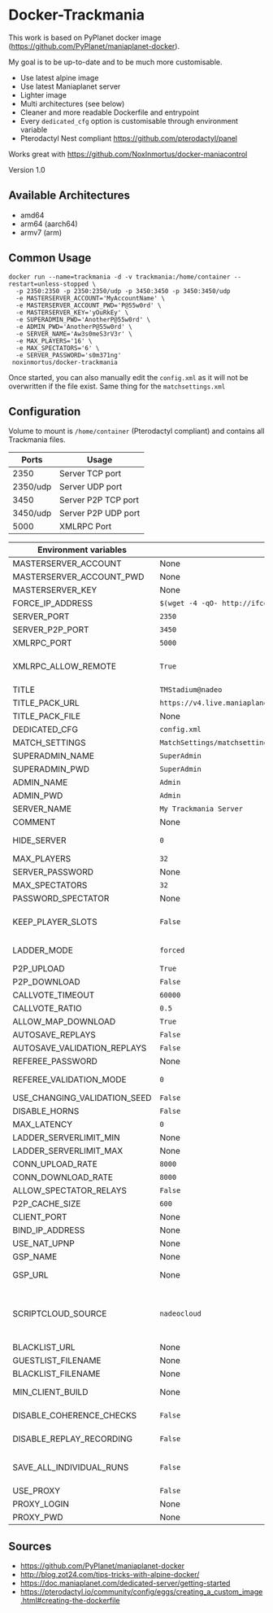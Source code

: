 # Docker-Trackmania

This work is based on PyPlanet docker image (https://github.com/PyPlanet/maniaplanet-docker).

My goal is to be up-to-date and to be much more customisable.

- Use latest alpine image
- Use latest Maniaplanet server
- Lighter image
- Multi architectures (see below)
- Cleaner and more readable Dockerfile and entrypoint
- Every `dedicated_cfg` option is customisable through environment variable
- Pterodactyl Nest compliant https://github.com/pterodactyl/panel

Works great with https://github.com/NoxInmortus/docker-maniacontrol

Version 1.0

## Available Architectures
- amd64
- arm64 (aarch64)
- armv7 (arm)

## Common Usage
```
docker run --name=trackmania -d -v trackmania:/home/container --restart=unless-stopped \
  -p 2350:2350 -p 2350:2350/udp -p 3450:3450 -p 3450:3450/udp
  -e MASTERSERVER_ACCOUNT='MyAccountName' \
  -e MASTERSERVER_ACCOUNT_PWD='P@55w0rd' \
  -e MASTERSERVER_KEY='yOuRkEy' \
  -e SUPERADMIN_PWD='AnotherP@55w0rd' \
  -e ADMIN_PWD='AnotherP@55w0rd' \
  -e SERVER_NAME='Aw3s0meS3rV3r' \
  -e MAX_PLAYERS='16' \
  -e MAX_SPECTATORS='6' \
  -e SERVER_PASSWORD='s0m371ng'
 noxinmortus/docker-trackmania
```

Once started, you can also manually edit the `config.xml` as it will not be overwritten if the file exist. Same thing for the `matchsettings.xml`

## Configuration

Volume to mount is `/home/container` (Pterodactyl compliant) and contains all Trackmania files.

|Ports|Usage|
|-|-|
|2350|Server TCP port|
|2350/udp|Server UDP port|
|3450|Server P2P TCP port|
|3450/udp|Server P2P UDP port|
|5000|XMLRPC Port|

|Environment variables|Default|Usage|
|-|-|-|
|MASTERSERVER_ACCOUNT|None||
|MASTERSERVER_ACCOUNT_PWD|None||
|MASTERSERVER_KEY|None|Validation key||
|FORCE_IP_ADDRESS|`$(wget -4 -qO- http://ifconfig.co)`||
|SERVER_PORT|`2350`||
|SERVER_P2P_PORT|`3450`||
|XMLRPC_PORT|`5000`||
|XMLRPC_ALLOW_REMOTE|`True`|If you specify an ip adress here, it'll be the only accepted adress. this will improve security|
|TITLE|`TMStadium@nadeo`|SMStorm, TMCanyon...|
|TITLE_PACK_URL|`https://v4.live.maniaplanet.com/ingame/public/titles/download/TMStadium@nadeo.Title.Pack.gbx`||
|TITLE_PACK_FILE|None||
|DEDICATED_CFG|`config.xml`||
|MATCH_SETTINGS|`MatchSettings/matchsettings.xml`||
|SUPERADMIN_NAME|`SuperAdmin`||
|SUPERADMIN_PWD|`SuperAdmin`||
|ADMIN_NAME|`Admin`||
|ADMIN_PWD|`Admin`||
|SERVER_NAME|`My Trackmania Server`||
|COMMENT|None||
|HIDE_SERVER|`0`|value is 0 (always shown), 1 (always hidden), 2 (hidden from nations)|
|MAX_PLAYERS|`32`||
|SERVER_PASSWORD|None||
|MAX_SPECTATORS|`32`||
|PASSWORD_SPECTATOR|None||
|KEEP_PLAYER_SLOTS|`False`|when a player changes to spectator, should the server keep if player slots/scores etc.. or not|
|LADDER_MODE|`forced`|value between 'inactive', 'forced' (or '0', '1')|
|P2P_UPLOAD|`True`||
|P2P_DOWNLOAD|`False`||
|CALLVOTE_TIMEOUT|`60000`||
|CALLVOTE_RATIO|`0.5`|default ratio. value in [0..1], or -1 to forbid|
|ALLOW_MAP_DOWNLOAD|`True`||
|AUTOSAVE_REPLAYS|`False`||
|AUTOSAVE_VALIDATION_REPLAYS|`False`||
|REFEREE_PASSWORD|None||
|REFEREE_VALIDATION_MODE|`0`|value is 0 (only validate top3 players),  1 (validate all players)|
|USE_CHANGING_VALIDATION_SEED|`False`||
|DISABLE_HORNS|`False`||
|MAX_LATENCY|`0`|0 mean automatic adjustement|
|LADDER_SERVERLIMIT_MIN|None||
|LADDER_SERVERLIMIT_MAX|None||
|CONN_UPLOAD_RATE|`8000`|Kbits per second|
|CONN_DOWNLOAD_RATE|`8000`|Kbits per second|
|ALLOW_SPECTATOR_RELAYS|`False`||
|P2P_CACHE_SIZE|`600`||
|CLIENT_PORT|None||
|BIND_IP_ADDRESS|None||
|USE_NAT_UPNP|None||
|GSP_NAME|None|Game Server Provider|
|GSP_URL|None|If you're a server hoster, you can use this to advertise your services|
|SCRIPTCLOUD_SOURCE|`nadeocloud`|Specify the cloud storage mode for Titles that use it. Can be "localdebug" or "xmlrpc" or "nadeocloud" (default). "nadeocloud" will work only if the creator of the title subscribed to the cloud service|
|BLACKLIST_URL|None||
|GUESTLIST_FILENAME|None||
|BLACKLIST_FILENAME|None||
|MIN_CLIENT_BUILD|None|Only accept updated client to a specific version. ex: 2011-10-06|
|DISABLE_COHERENCE_CHECKS|`False`|disable internal checks to detect issues/cheats, and reject race times|
|DISABLE_REPLAY_RECORDING|`False`|disable replay recording in memory during the game to lower memory usage|
|SAVE_ALL_INDIVIDUAL_RUNS|`False`|Save all the ghosts from the match replay to individual ghost.gbx files, in folder {servername}/Autosaves/Runs_{mapname}/|
|USE_PROXY|`False`||
|PROXY_LOGIN|None||
|PROXY_PWD|None||

## Sources
- https://github.com/PyPlanet/maniaplanet-docker
- http://blog.zot24.com/tips-tricks-with-alpine-docker/
- https://doc.maniaplanet.com/dedicated-server/getting-started
- https://pterodactyl.io/community/config/eggs/creating_a_custom_image.html#creating-the-dockerfile
